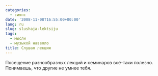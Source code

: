 ```yaml
---
categories:
  - сиянс
date: '2008-11-08T16:55:00+00:00'
lang: ru
slug: slushaja-lektsiju
tags:
  - мысли
  - музыкой навеяло
title: Слушая лекцию
---
```




Посещение разнообразных лекций и семинаров всё-таки полезно. Понимаешь, что другие не умнее тебя.